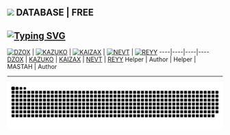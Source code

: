 ## <img height="40" src="https://raw.githubusercontent.com/innng/innng/master/assets/kyubey.gif"/> DATABASE | FREE

[![Typing SVG](https://readme-typing-svg.herokuapp.com?size=30&duration=4500&color=51AAFF&lines=DATABASE+FREE+FOR+ALL+;GUNAKAN+DENGAN+BIJAK!!!;SELAMAT+MENGGUNAKAN+%F0%9F%92%95%F0%9F%8C%B9)](https://git.io/typing-svg)
 ------
 
 [![DZOX](https://github.com/Dzox13524.png?size=200)](https://github.com/Dzox13524) | [![KAZUKO](https://github.com/KazukoGans.png?size=200)](https://github.com/KazukoGans) | [![KAIZAX](https://github.com/KaiZax.png?size=200)](https://github.com/KaiZax) | [![NEVT](https://github.com/NevtBotz.png?size=200)](https://github.com/NevtBotz) | [![REYY](https://github.com/inirey.png?size=200)](https://github.com/inirey)
----|----|----|----
[DZOX](https://github.com/Dzox13524) | [KAZUKO](https://github.com/KazukoGans) | [KAIZAX](https://github.com/KaiZax) | [NEVT](https://github.com/NevtBotz) | [REYY](https://github.com/inirey)
 Helper | Author | Helper | MASTAH | Author
 
 ------
 
 
 </details>

<p align="center">
<img src="https://github.com/Platane/snk/raw/output/github-contribution-grid-snake.svg" alt="nz" width="700"/>
</p>
